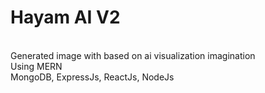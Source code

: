 # Hayam AI V2
<br>
Generated image with based on ai visualization imagination
<br> 
Using MERN<br>
MongoDB, ExpressJs, ReactJs, NodeJs
